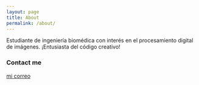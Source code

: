 ```yaml
---
layout: page
title: About
permalink: /about/
---
```


Estudiante de ingeniería biomédica con interés en el procesamiento digital de imágenes. ¡Entusiasta del código creativo!


### Contact me

[mi correo](mailto:bryan.anidem@gmail.com)
